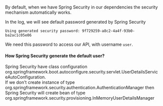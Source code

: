 By default, when we have Spring Security in our dependencies the security mechanism automatically works.

In the log, we will see default password generated by Spring Security  
```text
Using generated security password: 9f729259-a8c2-4a4f-93b0-ba2ac1c05e06
```  
We need this password to access our API, with username `user`.

#### How Spring Security generate the default user?

Spring Security have class configuration org.springframework.boot.autoconfigure.security.servlet.UserDetailsServiceAutoConfiguration.  
If we don't create instance of type org.springframework.security.authentication.AuthenticationManager then Spring Security will create bean of type org.springframework.security.provisioning.InMemoryUserDetailsManager